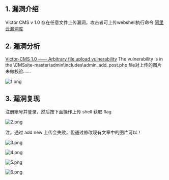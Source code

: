 ## 1. 漏洞介绍
Victor CMS v 1.0 存在任意文件上传漏洞，攻击者可上传webshell执行命令
[阿里云漏洞库](https://avd.aliyun.com/detail?id=AVD-2021-25203)
## 2. 漏洞分析
[Victor-CMS 1.0 —— Arbitrary file upload vulnerability](https://github.com/TCSWT/Victor-CMS/tree/main)
The vulnerability is in the \CMSsite-master\admin\includes\admin_add_post.php file对上传的图片未做校验……

![1.png](https://fastly.jsdelivr.net/gh/z9m8r8/PicGo-Notes-Pu/202309262135411.png)

## 3. 漏洞复现
注册账号并登录，然后按下面操作上传 shell 获取 flag

![2.png](https://fastly.jsdelivr.net/gh/z9m8r8/PicGo-Notes-Pu/202309262150336.png)

注，通过 add new 上传会失败，但通过修改现有文章中的图片可以！

![3.png](https://fastly.jsdelivr.net/gh/z9m8r8/PicGo-Notes-Pu/202309262150454.png)

![4.png](https://fastly.jsdelivr.net/gh/z9m8r8/PicGo-Notes-Pu/202309262151502.png)

![5.png](https://fastly.jsdelivr.net/gh/z9m8r8/PicGo-Notes-Pu/202309262152892.png)

![6.png](https://fastly.jsdelivr.net/gh/z9m8r8/PicGo-Notes-Pu/202309262152247.png)
